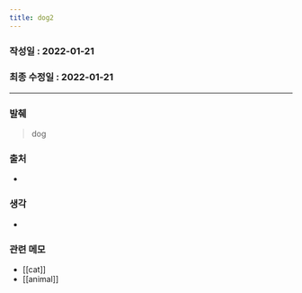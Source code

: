 ```yaml
---
title: dog2
---
```


### 작성일 : 2022-01-21 
### 최종 수정일 : 2022-01-21
----
### 발췌
> dog

### 출처
- 

### 생각
- 

### 관련 메모 
- [[cat]]
- [[animal]]